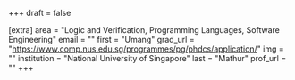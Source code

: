 +++
draft = false

[extra]
area = "Logic and Verification, Programming Languages, Software Engineering"
email = ""
first = "Umang"
grad_url = "https://www.comp.nus.edu.sg/programmes/pg/phdcs/application/"
img = ""
institution = "National University of Singapore"
last = "Mathur"
prof_url = ""
+++